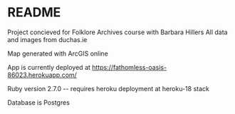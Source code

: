 # README

Project concieved for Folklore Archives course with Barbara Hillers
All data and images from duchas.ie

Map generated with ArcGIS online

App is currently deployed at https://fathomless-oasis-86023.herokuapp.com/

Ruby version 2.7.0 -- requires heroku deployment at heroku-18 stack

Database is Postgres
